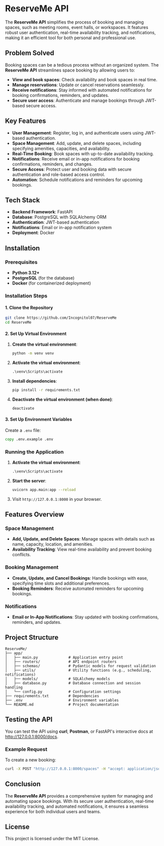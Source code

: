 # ReserveMe API

The **ReserveMe API** simplifies the process of booking and managing spaces, such as meeting rooms, event halls, or workspaces. It features robust user authentication, real-time availability tracking, and notifications, making it an efficient tool for both personal and professional use.

## Problem Solved

Booking spaces can be a tedious process without an organized system. The **ReserveMe API** streamlines space booking by allowing users to:

- **View and book spaces**: Check availability and book spaces in real time.
- **Manage reservations**: Update or cancel reservations seamlessly.
- **Receive notifications**: Stay informed with automated notifications for booking confirmations, reminders, and updates.
- **Secure user access**: Authenticate and manage bookings through JWT-based secure access.

## Key Features

- **User Management**: Register, log in, and authenticate users using JWT-based authentication.
- **Space Management**: Add, update, and delete spaces, including specifying amenities, capacities, and availability.
- **Real-Time Booking**: Book spaces with up-to-date availability tracking.
- **Notifications**: Receive email or in-app notifications for booking confirmations, reminders, and changes.
- **Secure Access**: Protect user and booking data with secure authentication and role-based access control.
- **Automation**: Schedule notifications and reminders for upcoming bookings.

## Tech Stack

- **Backend Framework**: FastAPI
- **Database**: PostgreSQL with SQLAlchemy ORM
- **Authentication**: JWT-based authentication
- **Notifications**: Email or in-app notification system
- **Deployment**: Docker

## Installation

### Prerequisites

- **Python 3.12+**
- **PostgreSQL** (for the database)
- **Docker** (for containerized deployment)

### Installation Steps

#### 1. Clone the Repository

```bash
git clone https://github.com/Incognitol07/ReserveMe
cd ReserveMe
```

#### 2. Set Up Virtual Environment

1. **Create the virtual environment**:

   ```bash
   python -m venv venv
   ```

2. **Activate the virtual environment**:

     ```cmd
     .\venv\Scripts\activate
     ```

3. **Install dependencies**:

   ```bash
   pip install -r requirements.txt
   ```

4. **Deactivate the virtual environment (when done)**:

   ```bash
   deactivate
   ```

#### 3. Set Up Environment Variables

Create a `.env` file:

  ```cmd
  copy .env.example .env
  ```

### Running the Application

1. **Activate the virtual environment**:

   ```cmd
   .\venv\Scripts\activate
   ```

2. **Start the server**:

   ```bash
   uvicorn app.main:app --reload
   ```

3. Visit `http://127.0.0.1:8000` in your browser.

## Features Overview

### Space Management

- **Add, Update, and Delete Spaces**: Manage spaces with details such as name, capacity, location, and amenities.
- **Availability Tracking**: View real-time availability and prevent booking conflicts.

### Booking Management

- **Create, Update, and Cancel Bookings**: Handle bookings with ease, specifying time slots and additional preferences.
- **Booking Reminders**: Receive automated reminders for upcoming bookings.

### Notifications

- **Email or In-App Notifications**: Stay updated with booking confirmations, reminders, and updates.

## Project Structure

```plaintext
ReserveMe/
├── app/
│   ├── main.py              # Application entry point
│   ├── routers/             # API endpoint routers
│   ├── schemas/             # Pydantic models for request validation
│   ├── utils/               # Utility functions (e.g., scheduling, notifications)
│   ├── models/              # SQLAlchemy models
│   ├── database.py          # Database connection and session handling
│   └── config.py            # Configuration settings
├── requirements.txt         # Dependencies
├── .env                     # Environment variables
└── README.md                # Project documentation
```

## Testing the API

You can test the API using **curl**, **Postman**, or FastAPI's interactive docs at <http://127.0.0.1:8000/docs>.

### Example Request

To create a new booking:

```bash
curl -X POST "http://127.0.0.1:8000/spaces" -H "accept: application/json" -H "Content-Type: application/json" -d '{"space_id": 1, "start_time": "2025-01-14T09:00:00", "end_time": "2025-01-14T11:00:00"}'
```

## Conclusion

The **ReserveMe API** provides a comprehensive system for managing and automating space bookings. With its secure user authentication, real-time availability tracking, and automated notifications, it ensures a seamless experience for both individual users and teams.

## License

This project is licensed under the MIT License.
